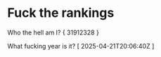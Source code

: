 # Fuck the rankings

Who the hell am I?
{ 31912328 }

What fucking year is it?
[ 2025-04-21T20:06:40Z ]
